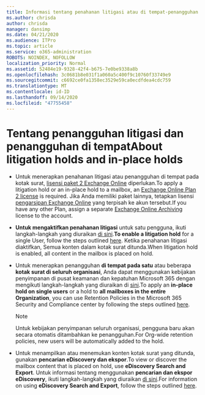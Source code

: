```yaml
---
title: Informasi tentang penahanan litigasi atau di tempat-penangguhan
ms.author: chrisda
author: chrisda
manager: dansimp
ms.date: 04/21/2020
ms.audience: ITPro
ms.topic: article
ms.service: o365-administration
ROBOTS: NOINDEX, NOFOLLOW
localization_priority: Normal
ms.assetid: 52484e19-9328-42f4-b675-7e0be9338a8b
ms.openlocfilehash: 3c0681b8e031f1a060a5c400f9c10760f33749e9
ms.sourcegitcommit: c6692ce0fa1358ec3529e59ca0ecdfdea4cdc759
ms.translationtype: MT
ms.contentlocale: id-ID
ms.lasthandoff: 09/14/2020
ms.locfileid: "47755458"
---
```

# <a name="about-litigation-holds-and-in-place-holds"></a><span data-ttu-id="4a0c2-102">Tentang penangguhan litigasi dan penangguhan di tempat</span><span class="sxs-lookup"><span data-stu-id="4a0c2-102">About litigation holds and in-place holds</span></span>

- <span data-ttu-id="4a0c2-103">Untuk menerapkan penahanan litigasi atau penangguhan di tempat pada kotak surat, [lisensi paket 2 Exchange Online](https://docs.microsoft.com/office365/servicedescriptions/office-365-platform-service-description/office-365-plan-options) diperlukan.</span><span class="sxs-lookup"><span data-stu-id="4a0c2-103">To apply a litigation hold or an in-place hold to a mailbox, an [Exchange Online Plan 2 license](https://docs.microsoft.com/office365/servicedescriptions/office-365-platform-service-description/office-365-plan-options) is required.</span></span> <span data-ttu-id="4a0c2-104">Jika Anda memiliki paket lainnya, tetapkan lisensi [pengarsipan Exchange Online](https://docs.microsoft.com/office365/servicedescriptions/exchange-online-archiving-service-description/exchange-online-archiving-service-description) yang terpisah ke akun tersebut.</span><span class="sxs-lookup"><span data-stu-id="4a0c2-104">If you have any other Plan, assign a separate [Exchange Online Archiving](https://docs.microsoft.com/office365/servicedescriptions/exchange-online-archiving-service-description/exchange-online-archiving-service-description) license to the account.</span></span> 
    
- <span data-ttu-id="4a0c2-105">**Untuk mengaktifkan penahanan litigasi** untuk satu pengguna, ikuti langkah-langkah yang diuraikan [di sini](https://docs.microsoft.com/office365/SecurityCompliance/place-a-mailbox-on-litigation-hold).</span><span class="sxs-lookup"><span data-stu-id="4a0c2-105">**To enable a litigation hold** for a single User, follow the steps outlined [here](https://docs.microsoft.com/office365/SecurityCompliance/place-a-mailbox-on-litigation-hold).</span></span> <span data-ttu-id="4a0c2-106">Ketika penahanan litigasi diaktifkan, Semua konten dalam kotak surat ditunda.</span><span class="sxs-lookup"><span data-stu-id="4a0c2-106">When litigation hold is enabled, all content in the mailbox is placed on hold.</span></span>
    
- <span data-ttu-id="4a0c2-107">Untuk menerapkan penangguhan **di tempat pada satu** atau beberapa **kotak surat di seluruh organisasi**, Anda dapat menggunakan kebijakan penyimpanan di pusat keamanan dan kepatuhan Microsoft 365 dengan mengikuti langkah-langkah yang diuraikan di [sini]( https://docs.microsoft.com/microsoft-365/compliance/retention-policies).</span><span class="sxs-lookup"><span data-stu-id="4a0c2-107">To apply an **in-place hold on single users** or a hold to **all mailboxes in the entire Organization**, you can use Retention Policies in the Microsoft 365 Security and Compliance center by following the steps outlined [here]( https://docs.microsoft.com/microsoft-365/compliance/retention-policies).</span></span>
    
    > [!NOTE]
    > <span data-ttu-id="4a0c2-108">Untuk kebijakan penyimpanan seluruh organisasi, pengguna baru akan secara otomatis ditambahkan ke penangguhan.</span><span class="sxs-lookup"><span data-stu-id="4a0c2-108">For Org-wide retention policies, new users will be automatically added to the hold.</span></span> 
  
- <span data-ttu-id="4a0c2-109">Untuk menampilkan atau menemukan konten kotak surat yang ditunda, gunakan **pencarian eDiscovery dan ekspor**.</span><span class="sxs-lookup"><span data-stu-id="4a0c2-109">To view or discover the mailbox content that is placed on hold, use **eDiscovery Search and Export**.</span></span> <span data-ttu-id="4a0c2-110">Untuk informasi tentang menggunakan **pencarian dan ekspor eDiscovery**, ikuti langkah-langkah yang diuraikan [di sini](https://docs.microsoft.com/microsoft-365/compliance/export-search-results).</span><span class="sxs-lookup"><span data-stu-id="4a0c2-110">For information on using **eDiscovery Search and Export**, follow the steps outlined [here](https://docs.microsoft.com/microsoft-365/compliance/export-search-results).</span></span>
    

